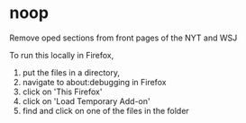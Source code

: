 # noop
Remove oped sections from front pages of the NYT and WSJ

To run this locally in Firefox, 
   1. put the files in a directory, 
   2. navigate to about:debugging in Firefox
   3. click on 'This Firefox'
   4. click on 'Load Temporary Add-on'
   5. find and click on one of the files in the folder
